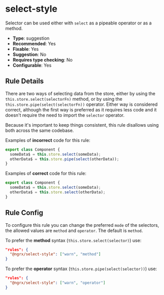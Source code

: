 # select-style

Selector can be used either with `select` as a pipeable operator or as a method.

- **Type**: suggestion
- **Recommended**: Yes
- **Fixable**: Yes
- **Suggestion**: No
- **Requires type checking**: No
- **Configurable**: Yes

<!-- Everything above this generated, do not edit -->
<!-- MANUAL-DOC:START -->

## Rule Details

There are two ways of selecting data from the store, either by using the `this.store.select(selectorFn)` method, or by using the `this.store.pipe(select(selectorFn))` operator. Either way is considered correct, although the first way is preferred as it requires less code and it doesn't require the need to import the `selector` operator.

Because it's important to keep things consistent, this rule disallows using both across the same codebase.

Examples of **incorrect** code for this rule:

```ts
export class Component {
  someData$ = this.store.select(someData);
  otherData$ = this.store.pipe(select(otherData));
}
```

Examples of **correct** code for this rule:

```ts
export class Component {
  someData$ = this.store.select(someData);
  otherData$ = this.store.select(otherData);
}
```

## Rule Config

To configure this rule you can change the preferred `mode` of the selectors, the allowed values are `method` and `operator`.
The default is `method`.

To prefer the **method** syntax (`this.store.select(selector)`) use:

```json
"rules": {
  "@ngrx/select-style": ["warn", "method"]
}
```

To prefer the **operator** syntax (`this.store.pipe(select(selector))`) use:

```json
"rules": {
  "@ngrx/select-style": ["warn", "operator"]
}
```
